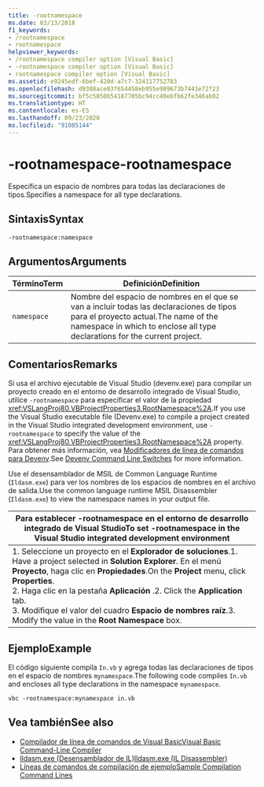 ```yaml
---
title: -rootnamespace
ms.date: 03/13/2018
f1_keywords:
- /rootnamespace
- rootnamespace
helpviewer_keywords:
- /rootnamespace compiler option [Visual Basic]
- -rootnamespace compiler option [Visual Basic]
- rootnamespace compiler option [Visual Basic]
ms.assetid: e9245edf-6bef-420d-a7c7-324117752783
ms.openlocfilehash: d9388ace03f654458eb955e989673b7441e72f23
ms.sourcegitcommit: bf5c5850654187705bc94cc40ebfb62fe346ab02
ms.translationtype: HT
ms.contentlocale: es-ES
ms.lasthandoff: 09/23/2020
ms.locfileid: "91085144"
---
```

# <a name="-rootnamespace"></a><span data-ttu-id="e8626-102">-rootnamespace</span><span class="sxs-lookup"><span data-stu-id="e8626-102">-rootnamespace</span></span>

<span data-ttu-id="e8626-103">Especifica un espacio de nombres para todas las declaraciones de tipos.</span><span class="sxs-lookup"><span data-stu-id="e8626-103">Specifies a namespace for all type declarations.</span></span>  
  
## <a name="syntax"></a><span data-ttu-id="e8626-104">Sintaxis</span><span class="sxs-lookup"><span data-stu-id="e8626-104">Syntax</span></span>  
  
```console  
-rootnamespace:namespace  
```  
  
## <a name="arguments"></a><span data-ttu-id="e8626-105">Argumentos</span><span class="sxs-lookup"><span data-stu-id="e8626-105">Arguments</span></span>  
  
|<span data-ttu-id="e8626-106">Término</span><span class="sxs-lookup"><span data-stu-id="e8626-106">Term</span></span>|<span data-ttu-id="e8626-107">Definición</span><span class="sxs-lookup"><span data-stu-id="e8626-107">Definition</span></span>|  
|---|---|  
|`namespace`|<span data-ttu-id="e8626-108">Nombre del espacio de nombres en el que se van a incluir todas las declaraciones de tipos para el proyecto actual.</span><span class="sxs-lookup"><span data-stu-id="e8626-108">The name of the namespace in which to enclose all type declarations for the current project.</span></span>|  
  
## <a name="remarks"></a><span data-ttu-id="e8626-109">Comentarios</span><span class="sxs-lookup"><span data-stu-id="e8626-109">Remarks</span></span>  

 <span data-ttu-id="e8626-110">Si usa el archivo ejecutable de Visual Studio (devenv.exe) para compilar un proyecto creado en el entorno de desarrollo integrado de Visual Studio, utilice `-rootnamespace` para especificar el valor de la propiedad <xref:VSLangProj80.VBProjectProperties3.RootNamespace%2A>.</span><span class="sxs-lookup"><span data-stu-id="e8626-110">If you use the Visual Studio executable file (Devenv.exe) to compile a project created in the Visual Studio integrated development environment, use `-rootnamespace` to specify the value of the <xref:VSLangProj80.VBProjectProperties3.RootNamespace%2A> property.</span></span> <span data-ttu-id="e8626-111">Para obtener más información, vea [Modificadores de línea de comandos para Devenv](/visualstudio/ide/reference/devenv-command-line-switches).</span><span class="sxs-lookup"><span data-stu-id="e8626-111">See [Devenv Command Line Switches](/visualstudio/ide/reference/devenv-command-line-switches) for more information.</span></span>  
  
 <span data-ttu-id="e8626-112">Use el desensamblador de MSIL de Common Language Runtime (`Ildasm.exe`) para ver los nombres de los espacios de nombres en el archivo de salida.</span><span class="sxs-lookup"><span data-stu-id="e8626-112">Use the common language runtime MSIL Disassembler (`Ildasm.exe`) to view the namespace names in your output file.</span></span>  
  
|<span data-ttu-id="e8626-113">Para establecer -rootnamespace en el entorno de desarrollo integrado de Visual Studio</span><span class="sxs-lookup"><span data-stu-id="e8626-113">To set -rootnamespace in the Visual Studio integrated development environment</span></span>|  
|---|  
|<span data-ttu-id="e8626-114">1.  Seleccione un proyecto en el **Explorador de soluciones**.</span><span class="sxs-lookup"><span data-stu-id="e8626-114">1.  Have a project selected in **Solution Explorer**.</span></span> <span data-ttu-id="e8626-115">En el menú **Proyecto**, haga clic en **Propiedades**.</span><span class="sxs-lookup"><span data-stu-id="e8626-115">On the **Project** menu, click **Properties**.</span></span> <br /><span data-ttu-id="e8626-116">2.  Haga clic en la pestaña **Aplicación** .</span><span class="sxs-lookup"><span data-stu-id="e8626-116">2.  Click the **Application** tab.</span></span><br /><span data-ttu-id="e8626-117">3.  Modifique el valor del cuadro **Espacio de nombres raíz**.</span><span class="sxs-lookup"><span data-stu-id="e8626-117">3.  Modify the value in the **Root Namespace** box.</span></span>|  
  
## <a name="example"></a><span data-ttu-id="e8626-118">Ejemplo</span><span class="sxs-lookup"><span data-stu-id="e8626-118">Example</span></span>  

 <span data-ttu-id="e8626-119">El código siguiente compila `In.vb` y agrega todas las declaraciones de tipos en el espacio de nombres `mynamespace`.</span><span class="sxs-lookup"><span data-stu-id="e8626-119">The following code compiles `In.vb` and encloses all type declarations in the namespace `mynamespace`.</span></span>  
  
```console
vbc -rootnamespace:mynamespace in.vb  
```  
  
## <a name="see-also"></a><span data-ttu-id="e8626-120">Vea también</span><span class="sxs-lookup"><span data-stu-id="e8626-120">See also</span></span>

- [<span data-ttu-id="e8626-121">Compilador de línea de comandos de Visual Basic</span><span class="sxs-lookup"><span data-stu-id="e8626-121">Visual Basic Command-Line Compiler</span></span>](index.md)
- [<span data-ttu-id="e8626-122">Ildasm.exe (Desensamblador de IL)</span><span class="sxs-lookup"><span data-stu-id="e8626-122">Ildasm.exe (IL Disassembler)</span></span>](../../../framework/tools/ildasm-exe-il-disassembler.md)
- [<span data-ttu-id="e8626-123">Líneas de comandos de compilación de ejemplo</span><span class="sxs-lookup"><span data-stu-id="e8626-123">Sample Compilation Command Lines</span></span>](sample-compilation-command-lines.md)
